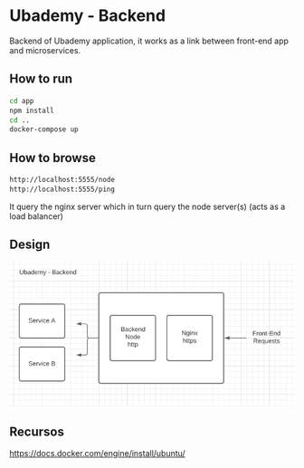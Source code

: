 # Ubademy - Backend

Backend of Ubademy application, it works as a link between front-end app and microservices.


## How to run
```bash
cd app
npm install
cd ..
docker-compose up
```

## How to browse

```bash
http://localhost:5555/node 
http://localhost:5555/ping
```
It query the nginx server which in turn query the node server(s) (acts as a load balancer)

## Design

![Arquitectura](/doc/arquitectura.png)

## Recursos

https://docs.docker.com/engine/install/ubuntu/